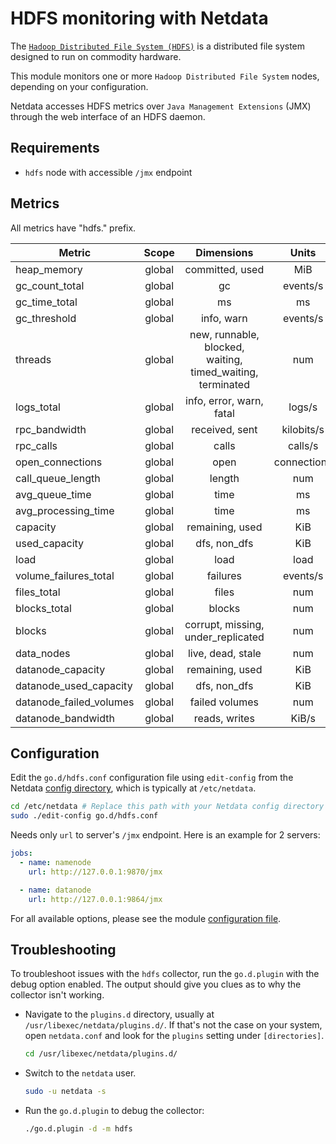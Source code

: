 <!--
title: "HDFS monitoring with Netdata"
description: "Monitor the health and performance of HDFS nodes with zero configuration, per-second metric granularity, and interactive visualizations."
custom_edit_url: https://github.com/netdata/go.d.plugin/edit/master/modules/hdfs/README.md
sidebar_label: "HDFS"
-->

# HDFS monitoring with Netdata

The [`Hadoop Distributed File System (HDFS)`](https://hadoop.apache.org/docs/r1.2.1/hdfs_design.html) is a distributed
file system designed to run on commodity hardware.

This module monitors one or more `Hadoop Distributed File System` nodes, depending on your configuration.

Netdata accesses HDFS metrics over `Java Management Extensions` (JMX) through the web interface of an HDFS daemon.

## Requirements

- `hdfs` node with accessible `/jmx` endpoint

## Metrics

All metrics have "hdfs." prefix.

| Metric                  | Scope  |                         Dimensions                         |    Units    |
|-------------------------|:------:|:----------------------------------------------------------:|:-----------:|
| heap_memory             | global |                      committed, used                       |     MiB     |
| gc_count_total          | global |                             gc                             |  events/s   |
| gc_time_total           | global |                             ms                             |     ms      |
| gc_threshold            | global |                         info, warn                         |  events/s   |
| threads                 | global | new, runnable, blocked, waiting, timed_waiting, terminated |     num     |
| logs_total              | global |                  info, error, warn, fatal                  |   logs/s    |
| rpc_bandwidth           | global |                       received, sent                       | kilobits/s  |
| rpc_calls               | global |                           calls                            |   calls/s   |
| open_connections        | global |                            open                            | connections |
| call_queue_length       | global |                           length                           |     num     |
| avg_queue_time          | global |                            time                            |     ms      |
| avg_processing_time     | global |                            time                            |     ms      |
| capacity                | global |                      remaining, used                       |     KiB     |
| used_capacity           | global |                        dfs, non_dfs                        |     KiB     |
| load                    | global |                            load                            |    load     |
| volume_failures_total   | global |                          failures                          |  events/s   |
| files_total             | global |                           files                            |     num     |
| blocks_total            | global |                           blocks                           |     num     |
| blocks                  | global |             corrupt, missing, under_replicated             |     num     |
| data_nodes              | global |                     live, dead, stale                      |     num     |
| datanode_capacity       | global |                      remaining, used                       |     KiB     |
| datanode_used_capacity  | global |                        dfs, non_dfs                        |     KiB     |
| datanode_failed_volumes | global |                       failed volumes                       |     num     |
| datanode_bandwidth      | global |                       reads, writes                        |    KiB/s    |

## Configuration

Edit the `go.d/hdfs.conf` configuration file using `edit-config` from the
Netdata [config directory](https://learn.netdata.cloud/docs/configure/nodes), which is typically at `/etc/netdata`.

```bash
cd /etc/netdata # Replace this path with your Netdata config directory
sudo ./edit-config go.d/hdfs.conf
```

Needs only `url` to server's `/jmx` endpoint. Here is an example for 2 servers:

```yaml
jobs:
  - name: namenode
    url: http://127.0.0.1:9870/jmx

  - name: datanode
    url: http://127.0.0.1:9864/jmx
```

For all available options, please see the
module [configuration file](https://github.com/netdata/go.d.plugin/blob/master/config/go.d/hdfs.conf).

## Troubleshooting

To troubleshoot issues with the `hdfs` collector, run the `go.d.plugin` with the debug option enabled. The output should
give you clues as to why the collector isn't working.

- Navigate to the `plugins.d` directory, usually at `/usr/libexec/netdata/plugins.d/`. If that's not the case on
  your system, open `netdata.conf` and look for the `plugins` setting under `[directories]`.

  ```bash
  cd /usr/libexec/netdata/plugins.d/
  ```

- Switch to the `netdata` user.

  ```bash
  sudo -u netdata -s
  ```

- Run the `go.d.plugin` to debug the collector:

  ```bash
  ./go.d.plugin -d -m hdfs
  ```


